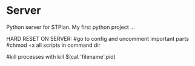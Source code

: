 # Server

Python server for STPlan.
My first python project ...

HARD RESET ON SERVER:
#go to config and uncomment important parts
#chmod +x all scripts in command dir

#kill processes with kill $(cat 'filename'.pid)
